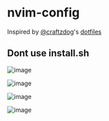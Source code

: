 # nvim-config
Inspired by [@craftzdog](https://github.com/craftzdog)'s [dotfiles](https://github.com/craftzdog/dotfiles-public)
## Dont use install.sh
![image](https://user-images.githubusercontent.com/65607123/195494560-a2a6e26b-0157-4a07-98d8-3b3fcec0fa17.png)

![image](https://user-images.githubusercontent.com/65607123/195494631-3bcf8565-0954-4d3d-95af-900a5d6d8ccc.png)

![image](https://user-images.githubusercontent.com/65607123/195494764-b8144a53-581b-4849-9712-cab654ad26c2.png)

![image](https://user-images.githubusercontent.com/65607123/195494909-09552fe0-856c-48d3-91dc-853eba45fa11.png)

